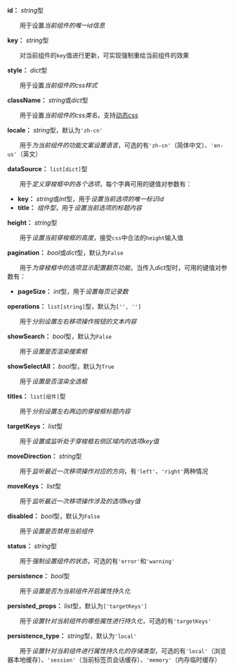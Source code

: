 **id：** *string*型

　　用于设置*当前组件的唯一id信息*

**key：** *string*型

　　对当前组件的`key`值进行更新，可实现强制重绘当前组件的效果

**style：** *dict*型

　　用于设置*当前组件的css样式*

**className：** *string*或*dict*型

　　用于设置*当前组件的css类名*，支持[动态css](/advanced-classname)

**locale：** *string*型，默认为`'zh-cn'`

　　用于*为当前组件的功能文案设置语言*，可选的有`'zh-cn'`（简体中文）、`'en-us'`（英文）

**dataSource：** `list[dict]`型

　　用于*定义穿梭框中的各个选项*，每个字典可用的键值对参数有：

- **key：** *string*或*int*型，用于*设置当前选项的唯一标识id*
- **title：** *组件型*，用于*设置当前选项的标题内容*

**height：** *string*型

　　用于*设置当前穿梭框的高度*，接受`css`中合法的`height`输入值

**pagination：** *bool*或*dict*型，默认为`False`

　　用于*为穿梭框中的选项显示配置翻页功能*，当传入*dict*型时，可用的键值对参数有：

- **pageSize：** *int*型，用于*设置每页记录数*

**operations：** `list[string]`型，默认为`['', '']`

　　用于*分别设置左右移项操作按钮的文本内容*

**showSearch：** *bool*型，默认为`False`

　　用于*设置是否渲染搜索框*

**showSelectAll：** *bool*型，默认为`True`

　　用于*设置是否渲染全选框*

**titles：** `list[组件]`型

　　用于*分别设置左右两边的穿梭框标题内容*

**targetKeys：** *list*型

　　用于*设置或监听处于穿梭框右侧区域内的选项key值*

**moveDirection：** *string*型

　　用于*监听最近一次移项操作对应的方向*，有`'left'`、`'right'`两种情况

**moveKeys：** *list*型

　　用于*监听最近一次移项操作涉及的选项key值*

**disabled：** *bool*型，默认为`False`

　　用于*设置是否禁用当前组件*

**status：** *string*型

　　用于*强制设置组件的状态*，可选的有`'error'`和`'warning'`

**persistence：** *bool*型

　　用于*设置是否为当前组件开启属性持久化*

**persisted_props：** *list*型，默认为`['targetKeys']`

　　用于*设置针对当前组件的哪些属性进行持久化*，可选的有`'targetKeys'`

**persistence_type：** *string*型，默认为`'local'`

　　用于*设置针对当前组件进行属性持久化的存储类型*，可选的有`'local'`（浏览器本地缓存）、`'session'`（当前标签页会话缓存）、`'memory'`（内存临时缓存）